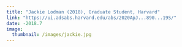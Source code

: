 ```yaml
---
title: "Jackie Lodman (2018), Graduate Student, Harvard"
link: "https://ui.adsabs.harvard.edu/abs/2020ApJ...890...19S/"
date: -2018.7
image: 
  thumbnail: /images/jackie.jpg
---
```


